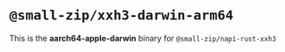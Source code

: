 # `@small-zip/xxh3-darwin-arm64`

This is the **aarch64-apple-darwin** binary for `@small-zip/napi-rust-xxh3`
